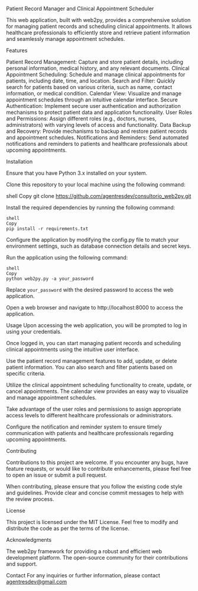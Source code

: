 Patient Record Manager and Clinical Appointment Scheduler

This web application, built with web2py, provides a comprehensive solution for managing patient records and scheduling clinical appointments. It allows healthcare professionals to efficiently store and retrieve patient information and seamlessly manage appointment schedules.

Features

Patient Record Management: Capture and store patient details, including personal information, medical history, and any relevant documents.
Clinical Appointment Scheduling: Schedule and manage clinical appointments for patients, including date, time, and location.
Search and Filter: Quickly search for patients based on various criteria, such as name, contact information, or medical condition.
Calendar View: Visualize and manage appointment schedules through an intuitive calendar interface.
Secure Authentication: Implement secure user authentication and authorization mechanisms to protect patient data and application functionality.
User Roles and Permissions: Assign different roles (e.g., doctors, nurses, administrators) with varying levels of access and functionality.
Data Backup and Recovery: Provide mechanisms to backup and restore patient records and appointment schedules.
Notifications and Reminders: Send automated notifications and reminders to patients and healthcare professionals about upcoming appointments.

Installation

Ensure that you have Python 3.x installed on your system.

Clone this repository to your local machine using the following command:

shell
Copy
git clone https://github.com/agentresdev/consultorio_web2py.git


Install the required dependencies by running the following command:
```
shell
Copy
pip install -r requirements.txt
```

Configure the application by modifying the config.py file to match your environment settings, such as database connection details and secret keys.

Run the application using the following command:
```
shell
Copy
python web2py.py -a your_password
```

Replace `your_password` with the desired password to access the web application.

Open a web browser and navigate to http://localhost:8000 to access the application.

Usage
Upon accessing the web application, you will be prompted to log in using your credentials.

Once logged in, you can start managing patient records and scheduling clinical appointments using the intuitive user interface.

Use the patient record management features to add, update, or delete patient information. You can also search and filter patients based on specific criteria.

Utilize the clinical appointment scheduling functionality to create, update, or cancel appointments. The calendar view provides an easy way to visualize and manage appointment schedules.

Take advantage of the user roles and permissions to assign appropriate access levels to different healthcare professionals or administrators.

Configure the notification and reminder system to ensure timely communication with patients and healthcare professionals regarding upcoming appointments.

Contributing

Contributions to this project are welcome. If you encounter any bugs, have feature requests, or would like to contribute enhancements, please feel free to open an issue or submit a pull request.

When contributing, please ensure that you follow the existing code style and guidelines. Provide clear and concise commit messages to help with the review process.

License

This project is licensed under the MIT License. Feel free to modify and distribute the code as per the terms of the license.

Acknowledgments

The web2py framework for providing a robust and efficient web development platform.
The open-source community for their contributions and support.

Contact
For any inquiries or further information, please contact agentresdev@gmail.com


